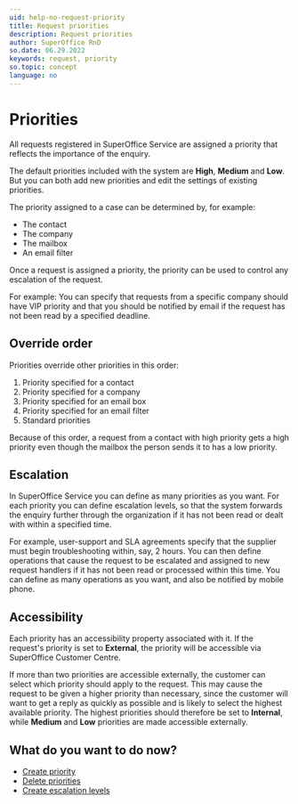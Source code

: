 ```yaml
---
uid: help-no-request-priority
title: Request priorities
description: Request priorities
author: SuperOffice RnD
so.date: 06.29.2022
keywords: request, priority
so.topic: concept
language: no
---
```


# Priorities

All requests registered in SuperOffice Service are assigned a priority that reflects the importance of the enquiry.

The default priorities included with the system are **High**, **Medium** and **Low**. But you can both add new priorities and edit the settings of existing priorities.

The priority assigned to a case can be determined by, for example:

* The contact
* The company
* The mailbox
* An email filter

Once a request is assigned a priority, the priority can be used to control any escalation of the request.

For example: You can specify that requests from a specific company should have VIP priority and that you should be notified by email if the request has not been read by a specified deadline.

## Override order

Priorities override other priorities in this order:

1. Priority specified for a contact
2. Priority specified for a company
3. Priority specified for an email box
4. Priority specified for an email filter
5. Standard priorities

Because of this order, a request from a contact with high priority gets a high priority even though the mailbox the person sends it to has a low priority.

## Escalation

In SuperOffice Service you can define as many priorities as you want. For each priority you can define escalation levels, so that the system forwards the enquiry further through the organization if it has not been read or dealt with within a specified time.

For example, user-support and SLA agreements specify that the supplier must begin troubleshooting within, say, 2 hours. You can then define operations that cause the request to be escalated and assigned to new request handlers if it has not been read or processed within this time. You can define as many operations as you want, and also be notified by mobile phone.

## Accessibility

Each priority has an accessibility property associated with it. If the request's priority is set to **External**, the priority will be accessible via SuperOffice Customer Centre.

If more than two priorities are accessible externally, the customer can select which priority should apply to the request. This may cause the request to be given a higher priority than necessary, since the customer will want to get a reply as quickly as possible and is likely to select the highest available priority. The highest priorities should therefore be set to **Internal**, while **Medium** and **Low** priorities are made accessible externally.

## What do you want to do now?

* [Create priority][1]
* [Delete priorities][2]
* [Create escalation levels][3]

<!-- Referenced links -->
[1]: create.md
[2]: delete.md
[3]: escalation-levels.md

<!-- Referenced images -->

